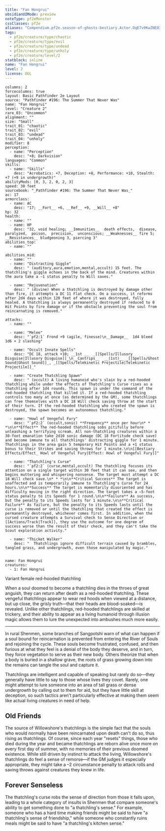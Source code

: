 ```yaml
---
title: "Fan Hongrui"
obsidianUIMode: preview
noteType: pf2eMonster
cssClasses: pf2e
aliases: "Compendium.pf2e.season-of-ghosts-bestiary.Actor.OqE7v9KwZNEO3zHp" 
tags:
  - pf2e/creature/type/chaotic
  - pf2e/creature/type/evil
  - pf2e/creature/type/undead
  - pf2e/creature/type/unholy
  - pf2e/creature/level/2
statblock: inline
name: "Fan Hongrui"
level: 2
license: OGL
---
```


```statblock
columns: 2
forcecolumns: true
layout: Basic Pathfinder 2e Layout
source: "Pathfinder #196: The Summer That Never Was"
name: "Fan Hongrui"
level: "Creature 2"
rare_03: "Uncommon"
alignment: ""
size: "Small"
trait_01: "chaotic"
trait_02: "evil"
trait_03: "undead"
trait_04: "unholy"
modifier: 8
perception:
  - name: "Perception"
    desc: "+8; Darkvision"
languages: "Common"
skills:
  - name: "Skills"
    desc: "Acrobatics: +7, Deception: +8, Performance: +10, Stealth: +7 (+9 in undergrowth)"
abilityMods: [0, 3, 2, 0, 2, 3]
speed: 30 feet
sourcebook: "_Pathfinder #196: The Summer That Never Was_"
ac: 17
armorclass:
  - name: AC
    desc: "17; __Fort__ +6, __Ref__ +9, __Will__ +8"
hp: 32
health:
  - name: ""
  - name: HP
    desc: "32, void healing; __Immunities__  death effects,  disease,  paralyzed,  poison,  precision,  unconscious; __Weaknesses__ fire 5; __Resistances__ bludgeoning 3, piercing 3"
abilities_top:
  - name: ""

abilities_mid:
  - name: ""
  - name: "Distracting Giggle"
    desc: " (auditory,aura,emotion,mental,occult) 15 feet. The thatchling's giggle echoes in the back of the mind. Creatures within the aura take a –1 status penalty to Will saves."

  - name: "Rejuvenation"
    desc: " (divine) When a thatchling is destroyed by damage other than fire, it attempts a DC 11 Flat check. On a success, it reforms after 2d4 days within 120 feet of where it was destroyed, fully healed. A thatchling is always permanently destroyed if reduced to 0 Hit Points by fire damage or if the obstacle preventing the soul from reincarnating is removed."

attacks:
  - name: ""

  - name: "Melee"
    desc: "`pf2:1` Frond +9 (agile, finesse)\n__Damage__  1d4 bleed 1d6 + 2 slashing"

  - name: "Occult Innate Spells"
    desc: "DC 18, attack +10; __1st __  _[[Spells/Illusory Disguise|Illusory Disguise]]_\n__Cantrips__  __(1st)__ _[[Spells/Ghost Sound|Ghost Sound]]_, _[[Spells/Telekinetic Projectile|Telekinetic Projectile]]_"

  - name: "Create Thatchling Spawn"
    desc: " (occult) A living humanoid who's slain by a red-hooded thatchling while under the effects of Thatchling's Curse rises as a thatchling after 1d4 rounds. This spawn is under the command of the red-hooded thatchling that killed it. If a red-hooded thatchling controls too many at once (as determined by the GM), some thatchlings can free themselves with a DC 18 Will check saving throw at the start of their turn. If the red-hooded thatchling who created the spawn is destroyed, the spawn becomes an autonomous thatchling."

  - name: "Howl of Vengeful Fury"
    desc: "`pf2:2` (occult,sonic) **Frequency** once per hour\n* * *\n\n**Effect** The red-hooded thatchling sobs pitifully before unleashing a terrifying scream. All non-thatchling creatures within a 30-foot emanation take 2d10 sonic damage (DC 18 Fortitude check save) and become immune to all thatchlings' distracting giggle for 1 minute. Thatchlings in the area gain 5 temporary Hit Points and a +1 status bonus to their Strikes and saving throws for 1 minute.\n\n[[Bestiary Effects/Effect_ Howl of Vengeful Fury|Effect: Howl of Vengeful Fury]]"

  - name: "Thatchling's Curse"
    desc: "`pf2:2` (curse,mental,occult) The thatchling focuses its attention on a single target within 30 feet that it can see, and then begins muttering and whispering nonsense. The target must attempt a DC 18 Will check save.\n* * *\n\n**Critical Success** The target is unaffected and is temporarily immune to Thatchling's Curse for 24 hours.\n\n**Success** The target is momentarily disoriented and has difficulty moving in the right direction. The target takes a –5-foot status penalty to its Speeds for 1 round.\n\n**Failure** As success, but the penalty to its Speeds lasts for 1 minute.\n\n**Critical Failure** As failure, but the penalty to its Speeds lasts until the curse is removed or until the thatchling that created the effect is permanently destroyed, whichever comes first. In addition, when the cursed creature attempts a Survival check to Sense Direction or [[Actions/Track|Track]], they use the outcome for one degree of success worse than the result of their check, and they can't take the Scout exploration activity."

  - name: "Thicket Walker"
    desc: "  Thatchlings ignore difficult terrain caused by brambles, tangled grass, and undergrowth, even those manipulated by magic."
 
```

```encounter-table
name: Fan Hongrui
creatures:
  - 1: Fan Hongrui
```


Variant female red-hooded thatchling

When a soul doomed to become a thatchling dies in the throes of great anguish, they can return after death as a red-hooded thatchling. These vengeful thatchlings appear to wear red hoods when viewed at a distance, but up close, the grisly truth—that their heads are blood-soaked—is revealed. Unlike other thatchlings, red-hooded thatchlings are skilled at trickery, and their ability to appear as a living humanoid through illusion magic allows them to lure the unexpected into ambushes much more easily.

* * *

In rural Shenmen, some branches of Sangpotshi warn of what can happen if a soul bound for reincarnation is prevented from entering the River of Souls and rejoining the cycle. These souls become frustrated, confused, and then furious at what they feel is a denial of the body they deserve, and in turn, they force vegetation to serve as their new body. Others theorize that when a body is buried in a shallow grave, the roots of grass growing down into the remains can tangle the soul and capture it.

Thatchlings are intelligent and capable of speaking but rarely do so—they generally have little to say to those whose lives they covet. Rarely, one might attempt to lure someone into an area of tall grass or dense undergrowth by calling out to them for aid, but they have little skill at deception, so such tactics aren't particularly effective at making them seem like actual living creatures in need of help.

## Old Friends

The source of Willowshore's thatchlings is the simple fact that the souls who would normally have been reincarnated upon death can't do so, thus rising as thatchlings. Of course, since each year "resets" things, those who died during the year and became thatchlings are reborn alive once more on every first day of summer, with no memories of their previous doomed existence. While still driven by instinct to attack the living, Willowshore's thatchlings do feel a sense of remorse—if the GM judges it especially appropriate, they might take a –2 circumstance penalty to attack rolls and saving throws against creatures they knew in life.

## Forever Senseless

The thatchling's curse robs the sense of direction from those it falls upon, leading to a whole category of insults in Shenmen that compare someone's ability to get something done to "a thatchling's sense." For example, someone who has a hard time making friends might be said to have "a thatchling's sense of friendship," while someone who constantly ruins meals might be said to have "a thatchling's kitchen sense."

